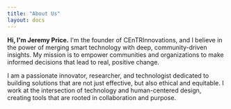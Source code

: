 ```yaml
---
title: "About Us"
layout: docs
---
```


**Hi, I'm Jeremy Price.** I'm the founder of CEnTRInnovations, and I believe in the power of merging smart technology with deep, community-driven insights. My mission is to empower communities and organizations to make informed decisions that lead to real, positive change.

I am a passionate innovator, researcher, and technologist dedicated to building solutions that are not just effective, but also ethical and equitable. I work at the intersection of technology and human-centered design, creating tools that are rooted in collaboration and purpose.
